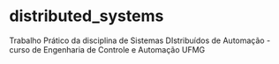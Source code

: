 # distributed_systems
Trabalho Prático da disciplina de Sistemas DIstribuídos de Automação - curso de Engenharia de Controle e Automação UFMG
